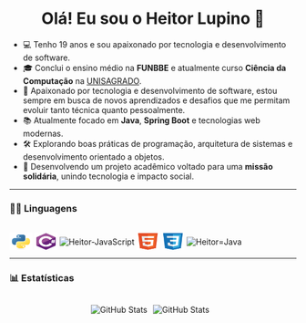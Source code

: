 <h1 align="center">Olá! Eu sou o Heitor Lupino 👋</h1>

- 💻 Tenho 19 anos e sou apaixonado por tecnologia e desenvolvimento de software.
- 🎓 Conclui o ensino médio na **FUNBBE** e atualmente curso **Ciência da Computação** na <a href="https://unisagrado.edu.br">UNISAGRADO</a>. 
- 🎯 Apaixonado por tecnologia e desenvolvimento de software, estou sempre em busca de novos aprendizados e desafios que me permitam evoluir tanto técnica quanto pessoalmente.
- 📚 Atualmente focado em **Java**, **Spring Boot** e tecnologias web modernas.
- 🛠️ Explorando boas práticas de programação, arquitetura de sistemas e desenvolvimento orientado a objetos.
- 🚀 Desenvolvendo um projeto acadêmico voltado para uma **missão solidária**, unindo tecnologia e impacto social.

---

### 👨‍💻 Linguagens
<div style="display: incline_block"><br>
  <img align="center" alt="Heitor-Python" title="Python" height="30" width="40" src="https://raw.githubusercontent.com/devicons/devicon/master/icons/python/python-original.svg"/>
  <img align="center" alt="Heitor-CSharp" title="C#" height="30" width="40" src="https://raw.githubusercontent.com/devicons/devicon/master/icons/csharp/csharp-original.svg"/>
  <img align="center" alt="Heitor-JavaScript" title="JavaScript" height="30" width="40" src="https://cdn.jsdelivr.net/gh/devicons/devicon@latest/icons/javascript/javascript-original.svg"/>  
  <img align="center" alt="Heitor-HTML" title="HTML5" height="30" width="40" src="https://raw.githubusercontent.com/devicons/devicon/master/icons/html5/html5-original.svg"/>
  <img align="center" alt="Heitor-CSS" title="CSS" height="30" width="40" src="https://raw.githubusercontent.com/devicons/devicon/master/icons/css3/css3-original.svg"/>
  <img align="center" alt="Heitor=Java" title="JAVA" height="30" width="40" src="https://www.google.com/url?sa=i&url=https%3A%2F%2Ficonscout.com%2Fpt%2Ficons%2Fjava&psig=AOvVaw3XtNiFrP5xg8MaT2fmtHrI&ust=1753026583130000&source=images&cd=vfe&opi=89978449&ved=0CBUQjRxqFwoTCJDc4I6jyY4DFQAAAAAdAAAAABAE"/>
</div>

---

### 📊 Estatísticas
<div style="display: flex; align-items: center; justify-content: center;">
  <img
    align="left"
    alt="GitHub Stats"
    height="160px"
    style="padding-right: 10px;"
    src="https://github-readme-stats.vercel.app/api?username=heitorlupino&show_icons=true&theme=dark&include_all_commits=true&count_private=true"
  />
  
  <img
    align="left"
    alt="GitHub Stats"
    height="160px"
    style="padding-right: 10px;"
    src="https://github-readme-stats.vercel.app/api/top-langs/?username=heitorlupino&layout=compact&langs_count=9&theme=dark"
  />
</div>
